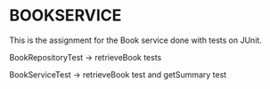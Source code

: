# BOOKSERVICE

This is the assignment for the Book service done with tests on JUnit.

BookRepositoryTest -> retrieveBook tests

BookServiceTest -> retrieveBook test and getSummary test

